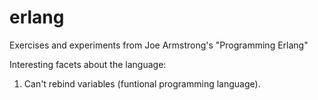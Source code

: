 # erlang
Exercises and experiments from Joe Armstrong's "Programming Erlang"

Interesting facets about the language:
1. Can't rebind variables (funtional programming language).
